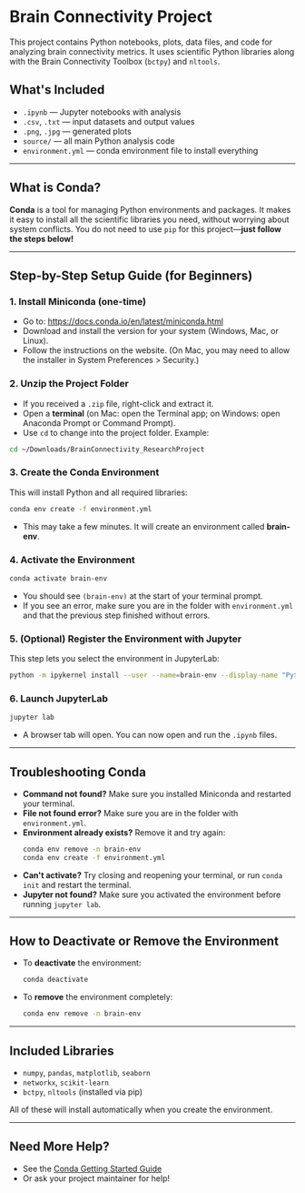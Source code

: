 # Brain Connectivity Project

This project contains Python notebooks, plots, data files, and code for analyzing brain connectivity metrics. It uses scientific Python libraries along with the Brain Connectivity Toolbox (`bctpy`) and `nltools`.

## What's Included

- `.ipynb` — Jupyter notebooks with analysis  
- `.csv`, `.txt` — input datasets and output values  
- `.png`, `.jpg` — generated plots  
- `source/` — all main Python analysis code  
- `environment.yml` — conda environment file to install everything  

---

## What is Conda?

**Conda** is a tool for managing Python environments and packages. It makes it easy to install all the scientific libraries you need, without worrying about system conflicts. You do not need to use `pip` for this project—**just follow the steps below!**

---

## Step-by-Step Setup Guide (for Beginners)

### 1. Install Miniconda (one-time)

- Go to: https://docs.conda.io/en/latest/miniconda.html  
- Download and install the version for your system (Windows, Mac, or Linux).
- Follow the instructions on the website. (On Mac, you may need to allow the installer in System Preferences > Security.)

### 2. Unzip the Project Folder

- If you received a `.zip` file, right-click and extract it.
- Open a **terminal** (on Mac: open the Terminal app; on Windows: open Anaconda Prompt or Command Prompt).
- Use `cd` to change into the project folder. Example:

```bash
cd ~/Downloads/BrainConnectivity_ResearchProject
```

### 3. Create the Conda Environment

This will install Python and all required libraries:

```bash
conda env create -f environment.yml
```

- This may take a few minutes. It will create an environment called **brain-env**.

### 4. Activate the Environment

```bash
conda activate brain-env
```

- You should see `(brain-env)` at the start of your terminal prompt.
- If you see an error, make sure you are in the folder with `environment.yml` and that the previous step finished without errors.

### 5. (Optional) Register the Environment with Jupyter

This step lets you select the environment in JupyterLab:

```bash
python -m ipykernel install --user --name=brain-env --display-name "Python (brain-env)"
```

### 6. Launch JupyterLab

```bash
jupyter lab
```

- A browser tab will open. You can now open and run the `.ipynb` files.

---

## Troubleshooting Conda

- **Command not found?** Make sure you installed Miniconda and restarted your terminal.
- **File not found error?** Make sure you are in the folder with `environment.yml`.
- **Environment already exists?** Remove it and try again:
  ```bash
  conda env remove -n brain-env
  conda env create -f environment.yml
  ```
- **Can't activate?** Try closing and reopening your terminal, or run `conda init` and restart the terminal.
- **Jupyter not found?** Make sure you activated the environment before running `jupyter lab`.

---

## How to Deactivate or Remove the Environment

- To **deactivate** the environment:
  ```bash
  conda deactivate
  ```
- To **remove** the environment completely:
  ```bash
  conda env remove -n brain-env
  ```

---

## Included Libraries

- `numpy`, `pandas`, `matplotlib`, `seaborn`
- `networkx`, `scikit-learn`
- `bctpy`, `nltools` (installed via pip)

All of these will install automatically when you create the environment.

---

## Need More Help?
- See the [Conda Getting Started Guide](https://conda.io/projects/conda/en/latest/user-guide/getting-started.html)
- Or ask your project maintainer for help!
